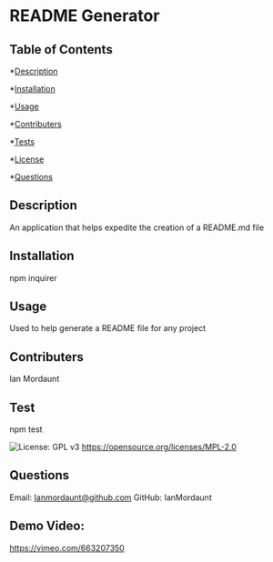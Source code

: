 

  # README Generator

  ## Table of Contents
  *[Description](#description)

  *[Installation](#installation)

  *[Usage](#usage)

  *[Contributers](#contribute)

  *[Tests](#tests)

  *[License](#license)

  *[Questions](#questions)


  <a name='description'></a>
  ## Description

  An application that helps expedite the creation of a README.md file

  <a name='installation'></a>
  ## Installation

  npm inquirer

  <a name='usage'></a>
  ## Usage

  Used to help generate a README file for any project

  <a name='contribute'></a>
  ## Contributers

  Ian Mordaunt

  <a name='tests'></a>
  ## Test

  npm test

  <a name='license'></a>
  ![License: GPL v3](https://img.shields.io/badge/License-GPLv3-blue.svg) https://opensource.org/licenses/MPL-2.0

  <a name='questions'></a>
  ## Questions

  Email: Ianmordaunt@github.com 
  GitHub: IanMordaunt 

 ## Demo Video: 
 https://vimeo.com/663207350

